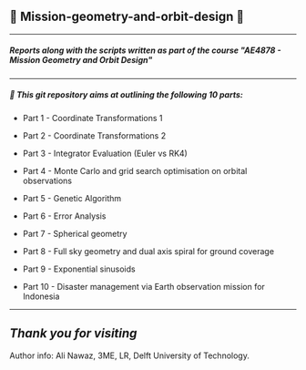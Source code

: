 ## :rocket: Mission-geometry-and-orbit-design :rocket:
---
##### **_Reports along with the scripts written as part of the course "AE4878 - Mission Geometry and Orbit Design"_**
---
##### :beginner: This git repository aims at outlining the following 10 parts:

* Part 1 - Coordinate Transformations 1

* Part 2 - Coordinate Transformations 2

* Part 3 - Integrator Evaluation (Euler vs RK4)

* Part 4 - Monte Carlo and grid search optimisation on orbital observations

* Part 5 - Genetic Algorithm

* Part 6 - Error Analysis

* Part 7 - Spherical geometry

* Part 8 - Full sky geometry and dual axis spiral for ground coverage

* Part 9 - Exponential sinusoids

* Part 10 - Disaster management via Earth observation mission for Indonesia
---
**_Thank you for visiting_**
---
Author info: Ali Nawaz, 3ME, LR, Delft University of Technology.
